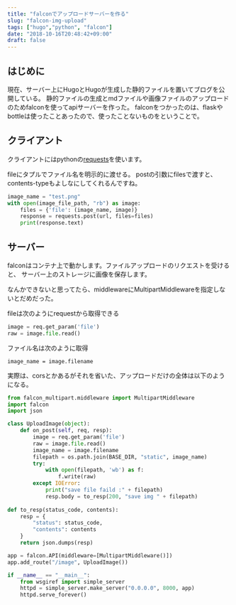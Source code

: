 ```yaml
---
title: "falconでアップロードサーバーを作る"
slug: "falcon-img-upload"
tags: ["hugo","python", "falcon"]
date: "2018-10-16T20:48:42+09:00"
draft: false
---
```

## はじめに
現在、サーバー上にHugoとHugoが生成した静的ファイルを置いてブログを公開している。
静的ファイルの生成とmdファイルや画像ファイルのアップロードのためfalconを使ってapiサーバーを作った。
falconをつかったのは、flaskやbottleは使ったことあったので、使ったことないものをということで。


## クライアント
クライアントにはpythonの[requests](https://requests-docs-ja.readthedocs.io/en/latest/user/quickstart/#post)を使います。

fileにタプルでファイル名を明示的に渡せる。
postの引数にfilesで渡すと、contents-typeもよしなにしてくれるんですね。

```python
image_name = "test.png"
with open(image_file_path, "rb") as image:
	files = {'file': (image_name, image)}
	response = requests.post(url, files=files)
	print(response.text)
```


## サーバー
falconはコンテナ上で動かします。ファイルアップロードのリクエストを受けると、
サーバー上のストレージに画像を保存します。

なんかできないと思ってたら、middlewareにMultipartMiddlewareを指定しないとだめだった。

fileは次のようにrequestから取得できる

```python
image = req.get_param('file')
raw = image.file.read()
```

ファイル名は次のように取得

```
image_name = image.filename
```

実際は、corsとかあるがそれを省いた、アップロードだけの全体は以下のようになる。

```python
from falcon_multipart.middleware import MultipartMiddleware
import falcon
import json

class UploadImage(object):
    def on_post(self, req, resp):
        image = req.get_param('file')
        raw = image.file.read()
        image_name = image.filename
        filepath = os.path.join(BASE_DIR, "static", image_name)
        try:
            with open(filepath, 'wb') as f:
                f.write(raw)
        except IOError:
            print("save file faild :" + filepath)
			resp.body = to_resp(200, "save img " + filepath)
			
def to_resp(status_code, contents):
    resp = {
        "status": status_code,
        "contents": contents
    }
    return json.dumps(resp)

app = falcon.API(middleware=[MultipartMiddleware()])
app.add_route("/image", UploadImage())

if __name__ == "__main__":
    from wsgiref import simple_server
    httpd = simple_server.make_server("0.0.0.0", 8000, app)
    httpd.serve_forever()
```



